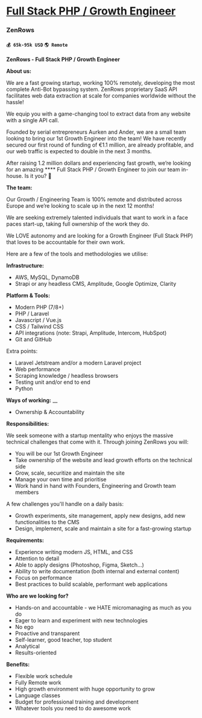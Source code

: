 # [Full Stack PHP / Growth Engineer](https://www.remotewlb.com/apply/full-stack-php-growth-engineer)  
### ZenRows  
#### `💰 65k-95k USD` `🌎 Remote`  

**ZenRows - Full Stack PHP / Growth Engineer**

**About us:**

We are a fast growing startup, working 100% remotely, developing the most complete Anti-Bot bypassing system. ZenRows proprietary SaaS API facilitates web data extraction at scale for companies worldwide without the hassle!

We equip you with a game-changing tool to extract data from any website with a single API call.

Founded by serial entrepreneurs Aurken and Ander, we are a small team looking to bring our 1st Growth Engineer into the team! We have recently secured our first round of funding of €1.1 million, are already profitable, and our web traffic is expected to double in the next 3 months.

After raising 1.2 million dollars and experiencing fast growth, we’re looking for an amazing **** Full Stack PHP / Growth Engineer to join our team in-house. Is it you? 🫵

**The team:**

Our Growth / Engineering Team is 100% remote and distributed across Europe and we’re looking to scale up in the next 12 months!

We are seeking extremely talented individuals that want to work in a face paces start-up, taking full ownership of the work they do.

We LOVE autonomy and are looking for a Growth Engineer (Full Stack PHP) that loves to be accountable for their own work.

Here are a few of the tools and methodologies we utilise:

**Infrastructure:**

  * AWS, MySQL, DynamoDB 
  * Strapi or any headless CMS, Amplitude, Google Optimize, Clarity

**Platform & Tools:**

  * Modern PHP (7/8+)
  * PHP / Laravel
  * Javascript / Vue.js
  * CSS / Tailwind CSS
  * API integrations (note: Strapi, Amplitude, Intercom, HubSpot)
  * Git and GitHub

Extra points:

  * Laravel Jetstream ​and/or a modern Laravel project
  * Web performance
  * Scraping knowledge / headless browsers
  * Testing unit and/or end to end
  * Python 

**Ways of working:** __

  * Ownership & Accountability

**Responsibilities:**

We seek someone with a startup mentality who enjoys the massive technical challenges that come with it. Through joining ZenRows you will:

  * You will be our 1st Growth Engineer 
  * Take ownership of the website and lead growth efforts on the technical side
  * Grow, scale, securitize and maintain the site
  * Manage your own time and prioritise
  * Work hand in hand with Founders, Engineering and Growth team members

A few challenges you'll handle on a daily basis:

  * Growth experiments, site management, apply new designs, add new functionalities to the CMS
  * Design, implement, scale and maintain a site for a fast-growing startup

**Requirements:**

  * Experience writing modern JS, HTML, and CSS
  * Attention to detail
  * Able to apply designs (Photoshop, Figma, Sketch...)
  * Ability to write documentation (both internal and external content)
  * Focus on performance
  * Best practices to build scalable, performant web applications

**Who are we looking for?**

  * Hands-on and accountable - we HATE micromanaging as much as you do
  * Eager to learn and experiment with new technologies
  * No ego
  * Proactive and transparent
  * Self-learner, good teacher, top student
  * Analytical
  * Results-oriented

**Benefits:**

  * Flexible work schedule
  * Fully Remote work
  * High growth environment with huge opportunity to grow
  * Language classes
  * Budget for professional training and development
  * Whatever tools you need to do awesome work

